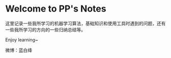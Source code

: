 # Welcome to PP's Notes

这里记录一些我所学习的机器学习算法，基础知识和使用工具时遇到的问题，还有一些我所学习的方向的一些归纳总结等。

Enjoy learning~

微博：蓝白绛